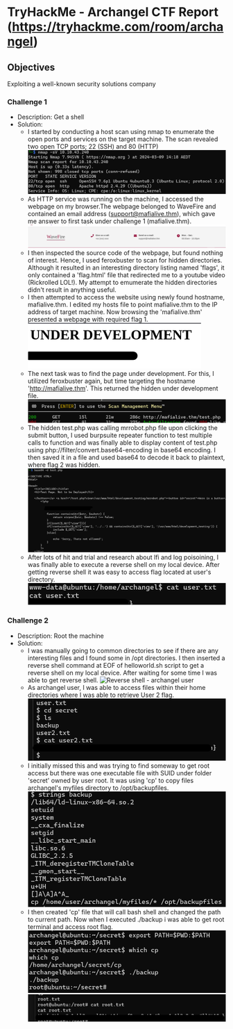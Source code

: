 # TryHackMe - Archangel CTF Report (https://tryhackme.com/room/archangel)

## Objectives
Exploiting a well-known security solutions company

### Challenge 1
- Description: Get a shell
- Solution: 
    * I started by conducting a host scan using nmap to enumerate the open ports and services on the target machine. The scan revealed two open TCP ports; 22 (SSH) and 80 (HTTP)
        ![Nmap scan result](files/image.png)
    * As HTTP service was running on the machine, I accessed the webpage on my browser.The webpage belonged to WaveFire and contained an email address (support@mafialive.thm), which gave me answer to first task under challenge 1 (mafialive.thm).
        ![Email address containing the hostname](files/image-1.png)
    * I then inspected the source code of the webpage, but found nothing of interest. Hence, I used feroxbuster to scan for hidden directories. Although it resulted in an interesting directory listing named 'flags', it only contained a 'flag.html' file that redirected me to a youtube video (Rickrolled LOL!). My attempt to emumerate the hidden directories didn't result in anything useful. 
    * I then attempted to access the website using newly found hostname, mafialive.thm. I edited my hosts file to point mafialive.thm to the IP address of target machine. Now browsing the 'mafialive.thm' presented a webpage with required flag 1.
        ![Flag 1](files/image-2.png)
    * The next task was to find the page under development. For this, I utilized feroxbuster again, but time targeting the hostname 'http://mafialive.thm'. This returned the hidden under development file.
        ![under development page](files/hidden-file.png)
    * The hidden test.php was calling mrrobot.php file upon clicking the submit button, I used burpsuite repeater function to test multiple calls to function and was finally able to display content of test.php using php://filter/convert.base64-encoding in base64 encoding. I then saved it in a file and used base64 to decode it back to plaintext, where flag 2 was hidden.
        ![Flag 2](files/flag2.png)
    * After lots of hit and trial and research about lfi and log poisoining, I was finally able to execute a reverse shell on my local device. After getting reverse shell it was easy to access flag located at user's directory.
        ![User's flag](files/user-flag.png)    

### Challenge 2
- Description: Root the machine
- Solution:
    * I was manually going to common directories to see if there are any interesting files and I found some in /opt directories. I then inserted a reverse shell command at EOF of helloworld.sh script to get a reverse shell on my local device. After waiting for some time I was able to get reverse shell.
        ![Reverse shell - archangel user](file/reverse-shell-archangel.png)
    * As archangel user, I was able to access files within their home directories where I was able to retrieve User 2 flag.
        ![User 2 flag](files/user2-flag.png)
    * I initially missed this and was trying to find someway to get root access but there was one executable file with SUID under folder 'secret' owned by user root. It was using 'cp' to copy files archangel's myfiles directory to /opt/backupfiles.
        ![Output of strings backup](files/strings.png)
    * I then created 'cp' file that will call bash shell and changed the path to current path. Now when I executed ./backup i was able to get root terminal and access root flag.
        ![root terminal](files/root-term.png)   ![root flag](files/root-flag.png)
